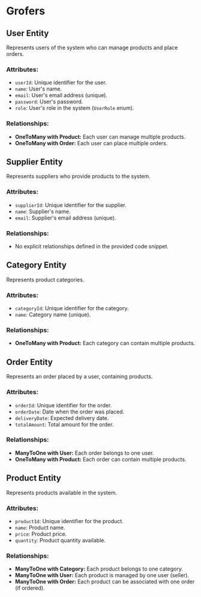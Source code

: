 # Grofers

## User Entity

Represents users of the system who can manage products and place orders.

### Attributes:
- `userId`: Unique identifier for the user.
- `name`: User's name.
- `email`: User's email address (unique).
- `password`: User's password.
- `role`: User's role in the system (`UserRole` enum).

### Relationships:
- **OneToMany with Product:** Each user can manage multiple products.
- **OneToMany with Order:** Each user can place multiple orders.

## Supplier Entity

Represents suppliers who provide products to the system.

### Attributes:
- `supplierId`: Unique identifier for the supplier.
- `name`: Supplier's name.
- `email`: Supplier's email address (unique).

### Relationships:
- No explicit relationships defined in the provided code snippet.

## Category Entity

Represents product categories.

### Attributes:
- `categoryId`: Unique identifier for the category.
- `name`: Category name (unique).

### Relationships:
- **OneToMany with Product:** Each category can contain multiple products.

## Order Entity

Represents an order placed by a user, containing products.

### Attributes:
- `orderId`: Unique identifier for the order.
- `orderDate`: Date when the order was placed.
- `deliveryDate`: Expected delivery date.
- `totalAmount`: Total amount for the order.

### Relationships:
- **ManyToOne with User:** Each order belongs to one user.
- **OneToMany with Product:** Each order can contain multiple products.

## Product Entity

Represents products available in the system.

### Attributes:
- `productId`: Unique identifier for the product.
- `name`: Product name.
- `price`: Product price.
- `quantity`: Product quantity available.

### Relationships:
- **ManyToOne with Category:** Each product belongs to one category.
- **ManyToOne with User:** Each product is managed by one user (seller).
- **ManyToOne with Order:** Each product can be associated with one order (if ordered).
